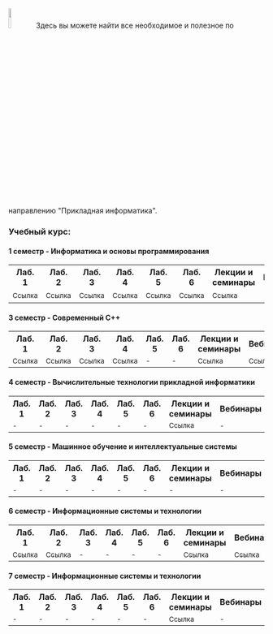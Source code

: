 <img src="https://habrastorage.org/webt/-_/he/gm/-_hegmubirdrb0d42suciiuubmo.png" width="10%" height="10%" alt="">
Здесь вы можете найти все необходимое и полезное по направлению "Прикладная информатика". <br>

### Учебный курс:

#### **1 семестр** - Информатика и основы программирования

<table>
  <tr>
    <th>Лаб. 1</th>
    <th>Лаб. 2</th>
    <th>Лаб. 3</th>
    <th>Лаб. 4</th>
    <th>Лаб. 5</th>
    <th>Лаб. 6</th>
    <th>Лекции и семинары</th>
    <th>Вебинары</th>
    <th>Вопросы</th>
  </tr>
  <tr>
    <td><a href="https://github.com/stankin/uits-labs/tree/master/semester-1/lab1"><sub>Ссылка</sub></a></td>
    <td><a href="https://github.com/stankin/uits-labs/tree/master/semester-1/lab2"><sub>Ссылка</sub></a></td>
    <td><a href="https://github.com/stankin/uits-labs/tree/master/semester-1/lab3"><sub>Ссылка</sub></a></td>
    <td><a href="https://github.com/stankin/uits-labs/tree/master/semester-1/lab4"><sub>Ссылка</sub></a></td>
    <td><a href="https://github.com/stankin/uits-labs/tree/master/semester-1/lab5"><sub>Ссылка</sub></a></td>
    <td><a href="https://github.com/stankin/uits-labs/tree/master/semester-1/lab6"><sub>Ссылка</sub></a></td>
    <td><a href="https://github.com/stankin/uits-labs/tree/master/semester-1/seminars"><sub>Ссылка</sub></a></td>
    <td>-</td>
    <td><a href="https://github.com/stankin/uits-labs/tree/master/semester-1/questions.md"><sub>Ссылка</sub></a></td>
  </tr>
</table>


#### **3 семестр** - Современный С++

<table>
  <tr>
    <th>Лаб. 1</th>
    <th>Лаб. 2</th>
    <th>Лаб. 3</th>
    <th>Лаб. 4</th>
    <th>Лаб. 5</th>
    <th>Лаб. 6</th>
    <th>Лекции и семинары</th>
    <th>Вебинары</th>
    <th>Вопросы</th>
  </tr>
  <tr>
    <td><a href="https://github.com/stankin/uits-labs/tree/master/semester-3/lab1"><sub>Ссылка</sub></a></td>
    <td><a href="https://github.com/stankin/uits-labs/tree/master/semester-3/lab2"><sub>Ссылка</sub></a></td>
    <td><a href="https://github.com/stankin/uits-labs/tree/master/semester-3/lab3"><sub>Ссылка</sub></a></td>
    <td><a href="https://github.com/stankin/uits-labs/tree/master/semester-3/lab4"><sub>Ссылка</sub></a></td>
    <td><sub>-</sub></td>
    <td><sub>-</sub></td>
    <td><a href="https://github.com/stankin/uits-labs/tree/master/semester-3/seminars"><sub>Ссылка</sub></a></td>
    <td><a href="https://github.com/stankin/uits-labs/tree/master/semester-3/seminars/webinar.md"><sub>Ссылка</sub></a></td>
    <td><a href="https://github.com/stankin/uits-labs/tree/master/semester-3/questions.md"><sub>Ссылка</sub></a></td>
  </tr>
</table>


#### **4 семестр** - Вычислительные технологии прикладной информатики

<table>
  <tr>
    <th>Лаб. 1</th>
    <th>Лаб. 2</th>
    <th>Лаб. 3</th>
    <th>Лаб. 4</th>
    <th>Лаб. 5</th>
    <th>Лаб. 6</th>
    <th>Лекции и семинары</th>
    <th>Вебинары</th>
    <th>Вопросы</th>
  </tr>
  <tr>
    <td><sub>-</sub></td>
    <td><sub>-</sub></td>
    <td><sub>-</sub></td>
    <td><sub>-</sub></td>
    <td><sub>-</sub></td>
    <td><sub>-</sub></td>
    <td><a href="https://github.com/stankin/uits-labs/tree/master/semester-4"><sub>Ссылка</sub></a></td>
    <td><sub>-</sub></td>
    <td><sub>-</sub></td>
  </tr>
</table>

#### **5 семестр** - Машинное обучение и интеллектуальные системы

<table>
<tr>
    <th>Лаб. 1</th>
    <th>Лаб. 2</th>
    <th>Лаб. 3</th>
    <th>Лаб. 4</th>
    <th>Лаб. 5</th>
    <th>Лаб. 6</th>
    <th>Лекции и семинары</th>
    <th>Вебинары</th>
    <th>Вопросы</th>
  </tr>
  <tr>
    <td><sub>-</sub></td>
    <td><sub>-</sub></td>
    <td><sub>-</sub></td>
    <td><sub>-</sub></td>
    <td><sub>-</sub></td>
    <td><sub>-</sub></td>
    <td><sub>-</sub></td>
    <td><sub>-</sub></td>
    <td><sub>-</sub></td>
  </tr>
</table>

#### **6 семестр** - Информационные системы и технологии

<table>
  <tr>
    <th>Лаб. 1</th>
    <th>Лаб. 2</th>
    <th>Лаб. 3</th>
    <th>Лаб. 4</th>
    <th>Лаб. 5</th>
    <th>Лаб. 6</th>
    <th>Лекции и семинары</th>
    <th>Вебинары</th>
    <th>Вопросы</th>
  </tr>
  <tr>
    <td><a href="https://github.com/stankin/uits-labs/blob/master/semester-6/README.md#n1"><sub>Ссылка</sub></a></td>
    <td><a href="https://github.com/stankin/uits-labs/blob/master/semester-6/README.md#n2"><sub>Ссылка</sub></a></td>
    <td><sub>-</sub></td>
    <td><sub>-</sub></td>
    <td><sub>-</sub></td>
    <td><sub>-</sub></td>
    <td><a href="https://github.com/stankin/uits-labs/blob/master/semester-6/seminars.md"><sub>Ссылка</sub></a></td>
    <td><a href="https://github.com/stankin/uits-labs/blob/master/semester-6/webinar.md"><sub>Ссылка</sub></a></td>
    <td><a href="https://github.com/stankin/uits-labs/blob/master/semester-6/questions.md"><sub>Ссылка</sub></a></td>
  </tr>
</table>

#### **7 семестр** - Информационные системы и технологии

<table>
  <tr>
    <th>Лаб. 1</th>
    <th>Лаб. 2</th>
    <th>Лаб. 3</th>
    <th>Лаб. 4</th>
    <th>Лаб. 5</th>
    <th>Лаб. 6</th>
    <th>Лекции и семинары</th>
    <th>Вебинары</th>
    <th>Вопросы</th>
  </tr>
  <tr>
    <td><sub>-</sub></td>
    <td><sub>-</sub></td>
    <td><sub>-</sub></td>
    <td><sub>-</sub></td>
    <td><sub>-</sub></td>
    <td><sub>-</sub></td>
    <td><a href="https://github.com/stankin/uits-labs/blob/master/semester-7/seminars.md"><sub>Ссылка</sub></a></td>
    <td><sub>-</sub></a></td>
    <td><a href="https://github.com/stankin/uits-labs/blob/master/semester-7/questions.md"><sub>Ссылка</sub></a></td>
  </tr>
</table>



